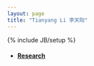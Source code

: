 ```yaml
---
layout: page
title: "Tianyang Li 李天阳"
---
```

{% include JB/setup %}

* #### [Research](/research/)
<!-- * #### [Blog](/blog.html) -->

